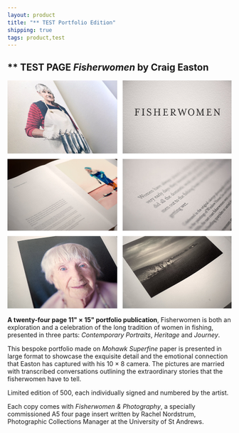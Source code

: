 ```yaml
---
layout: product
title: "** TEST Portfolio Edition"
shipping: true
tags: product,test
---
```


## ** TEST PAGE _Fisherwomen_ by Craig Easton

![Fisherwomen spread](/assets/images/layouts_long.jpg)

__A twenty-four page 11&quot; &times; 15&quot; portfolio publication__, Fisherwomen is both an exploration and a celebration of the long tradition of women in fishing, presented in three parts: _Contemporary Portraits_, _Heritage_ and _Journey_.

This bespoke portfolio made on _Mohawk Superfine_ paper is presented in large format to showcase the exquisite detail and the emotional connection that Easton has captured with his 10 &times; 8 camera. The pictures are married with transcribed conversations outlining the extraordinary stories that the fisherwomen have to tell.

Limited edition of 500, each individually signed and numbered by the artist.

Each copy comes with _Fisherwomen & Photography_, a specially commissioned A5 four page insert written by Rachel Nordstrum, Photographic Collections Manager at the University of St Andrews.
